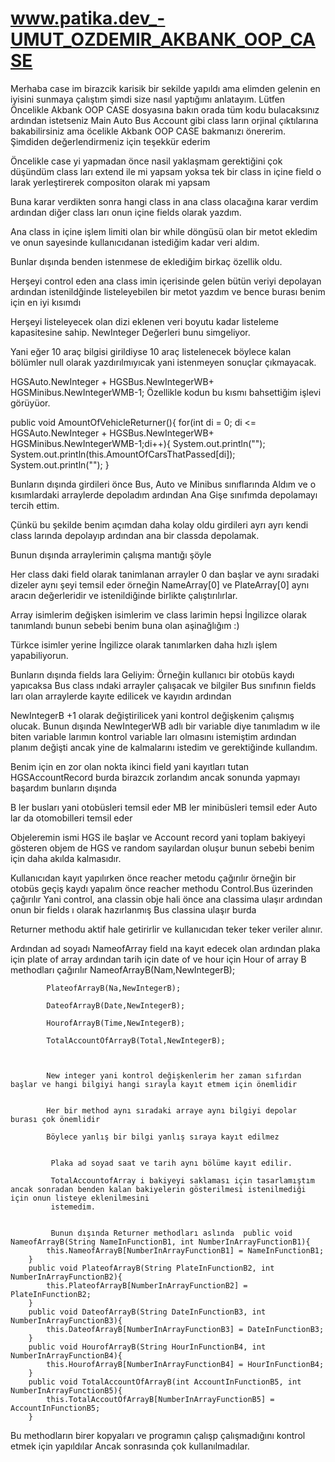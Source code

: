 # www.patika.dev_-UMUT_OZDEMIR_AKBANK_OOP_CASE
Merhaba case im birazcik karisik bir sekilde yapıldı ama elimden gelenin en iyisini sunmaya çalıştım şimdi size nasıl yaptığımı anlatayım.
Lütfen Öncelikle Akbank OOP CASE dosyasına bakın orada tüm kodu bulacaksınız ardından istetseniz Main Auto Bus Account gibi class ların orjinal çıktılarına bakabilirsiniz ama öcelikle Akbank OOP CASE bakmanızı önererim. Şimdiden değerlendirmeniz için teşekkür ederim
 
 
 


Öncelikle case yi yapmadan önce nasil yaklaşmam gerektiğini çok düşündüm class ları extend ile mi yapsam yoksa tek bir class in içine field o
larak yerleştirerek compositon olarak mi yapsam

Buna karar verdikten sonra hangi class in ana class olacağına karar verdim ardından diğer class ları onun içine fields olarak yazdım.

Ana class in içine işlem limiti olan bir while döngüsü olan bir metot ekledim ve onun sayesinde kullanıcıdanan istediğim kadar veri aldım.

Bunlar dışında benden istenmese de eklediğim birkaç özellik oldu.

Herşeyi control eden ana class imin içerisinde gelen bütün veriyi depolayan ardından istenildğinde listeleyebilen bir metot yazdım ve bence burası benim için en iyi kısımdı


Herşeyi listeleyecek olan dizi eklenen veri boyutu kadar listeleme kapasitesine sahip. NewInteger Değerleri bunu simgeliyor.

Yani eğer  10 araç bilgisi girildiyse 10 araç listelenecek böylece kalan bölümler null olarak yazdırılmıyıcak yani istenmeyen sonuçlar çıkmayacak.

HGSAuto.NewInteger + HGSBus.NewIntegerWB+ HGSMinibus.NewIntegerWMB-1; Özellikle kodun bu kısmı bahsettiğim işlevi görüyüor.

public void AmountOfVehicleReturner(){
        for(int di = 0; di <= HGSAuto.NewInteger + HGSBus.NewIntegerWB+ HGSMinibus.NewIntegerWMB-1;di++){
            System.out.println("");
            System.out.println(this.AmountOfCarsThatPassed[di]);
            System.out.println("");
        }
        



Bunların dışında girdileri önce Bus, Auto ve Minibus sınıflarında Aldım ve o kısımlardaki arraylerde depoladım ardından Ana Gişe sınıfımda depolamayı tercih ettim.

Çünkü bu şekilde benim açımdan daha kolay oldu girdileri ayrı ayrı kendi class larında depolayıp ardından ana bir classda depolamak.

Bunun dışında arraylerimin çalışma mantığı şöyle


Her class daki field olarak tanimlanan arrayler 0 dan başlar ve aynı sıradaki dizeler aynı şeyi temsil eder örneğin NameArray[0] ve PlateArray[0] aynı aracın değerleridir
ve istenildiğinde birlikte çalıştırılırlar.

Array isimlerim değişken isimlerim ve class larimin hepsi İngilizce olarak tanımlandı bunun sebebi benim buna olan aşinağlığım :)

Türkce isimler yerine İngilizce olarak tanımlarken daha hızlı işlem yapabiliyorun.

Bunların dışında fields lara Geliyim:
 Örneğin kullanıcı bir otobüs kaydı yapıcaksa Bus class ındaki arrayler çalışacak ve bilgiler Bus sınıfının fields ları olan arraylerde kayıte edilicek ve kayıdın ardından
 
 NewIntegerB +1 olarak değiştirilicek yani kontrol değişkenim çalışmış olucak. Bunun dışında NewIntegerWB adlı bir  variable diye tanımladım w ile biten variable larımın
 kontrol variable ları olmasını istemiştim ardından planım değişti ancak yine de kalmalarını istedim ve gerektiğinde kullandım.
 
 
 Benim için en zor olan nokta ikinci field yani kayıtları tutan HGSAccountRecord burda birazcık zorlandım ancak sonunda yapmayı başardım bunların dışında
 
 B ler busları yani otobüsleri temsil eder
 MB ler minibüsleri temsil eder
 Auto lar da otomobilleri temsil eder


Objeleremin ismi HGS ile başlar ve Account record yani toplam bakiyeyi gösteren objem de HGS ve random  sayılardan oluşur bunun sebebi benim için daha akılda kalmasıdır.


Kullanıcıdan kayıt yapılırken önce reacher metodu çağırılır örneğin bir otobüs geçiş kaydı yapalım önce reacher methodu Control.Bus üzerinden çağırılır
Yani control, ana classin obje hali önce ana classima ulaşır ardından onun bir fields ı olarak hazırlanmış Bus classina ulaşır burda

Returner methodu aktif hale getirirlir ve kullanıcıdan teker teker veriler alınır.

Ardından ad soyadı NameofArray field ına kayıt edecek olan  ardından plaka için plate of array ardından tarih için date of ve hour için Hour of array B methodları çağırılır
NameofArrayB(Nam,NewIntegerB);

            PlateofArrayB(Na,NewIntegerB);

            DateofArrayB(Date,NewIntegerB);

            HourofArrayB(Time,NewIntegerB);

            TotalAccountOfArrayB(Total,NewIntegerB); 
            
            
            
            New integer yani kontrol değişkenlerim her zaman sıfırdan başlar ve hangi bilgiyi hangi sırayla kayıt etmem için önemlidir
            
            
            Her bir method aynı sıradaki arraye aynı bilgiyi depolar burası çok önemlidir
            
            Böylece yanlış bir bilgi yanlış sıraya kayıt edilmez
             
             
             Plaka ad soyad saat ve tarih aynı bölüme kayıt edilir.
             
             TotalAccountofArray i bakiyeyi saklaması için tasarlamıştım ancak sonradan benden kalan bakiyelerin gösterilmesi istenilmediği için onun listeye eklenilmesini
             istemedim.
             
             
             Bunun dışında Returner methodları aslında  public void NameofArrayB(String NameInFunctionB1, int NumberInArrayFunctionB1){
            this.NameofArrayB[NumberInArrayFunctionB1] = NameInFunctionB1;
        }
        public void PlateofArrayB(String PlateInFunctionB2, int NumberInArrayFunctionB2){
            this.PlateofArrayB[NumberInArrayFunctionB2] = PlateInFunctionB2;
        }
        public void DateofArrayB(String DateInFunctionB3, int NumberInArrayFunctionB3){
            this.DateofArrayB[NumberInArrayFunctionB3] = DateInFunctionB3;
        }
        public void HourofArrayB(String HourInFunctionB4, int NumberInArrayFunctionB4){
            this.HourofArrayB[NumberInArrayFunctionB4] = HourInFunctionB4;
        }
        public void TotalAccountOfArrayB(int AccountInFunctionB5, int NumberInArrayFunctionB5){
            this.TotalAccoutOfArrayB[NumberInArrayFunctionB5] = AccountInFunctionB5;
        }


Bu methodların birer kopyaları ve programın çalışp çalışmadığını kontrol etmek için yapıldılar
Ancak sonrasında çok kullanılmadılar.
      
      
      
 


        
        
        
        
     
